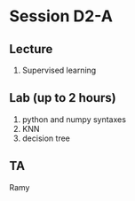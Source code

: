 # Session D2-A

## Lecture
1. Supervised learning

## Lab (up to 2 hours)
1. python and numpy syntaxes
2. KNN
3. decision tree
   
## TA
Ramy
